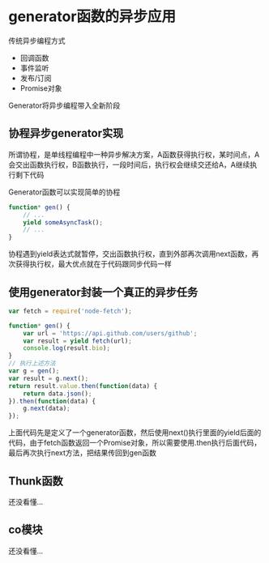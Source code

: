 # generator函数的异步应用

传统异步编程方式

* 回调函数
* 事件监听
* 发布/订阅
* Promise对象

Generator将异步编程带入全新阶段

## 协程异步generator实现

所谓协程，是单线程编程中一种异步解决方案，A函数获得执行权，某时间点，A会交出函数执行权，B函数执行，一段时间后，执行权会继续交还给A，A继续执行剩下代码

Generator函数可以实现简单的协程

```js
function* gen() {
    // ...
    yield someAsyncTask();
    // ...
}
```

协程遇到yield表达式就暂停，交出函数执行权，直到外部再次调用next函数，再次获得执行权，最大优点就在于代码跟同步代码一样

## 使用generator封装一个真正的异步任务

```js
var fetch = require('node-fetch');

function* gen() {
    var url = 'https://api.github.com/users/github';
    var result = yield fetch(url);
    console.log(result.bio);
}
// 执行上述方法
var g = gen();
var result = g.next();
return result.value.then(function(data) {
    return data.json();
}).then(function(data) {
    g.next(data);
});
```

上面代码先是定义了一个generator函数，然后使用next()执行里面的yield后面的代码，由于fetch函数返回一个Promise对象，所以需要使用.then执行后面代码，最后再次执行next方法，把结果传回到gen函数

## Thunk函数

还没看懂...

## co模块

还没看懂...
